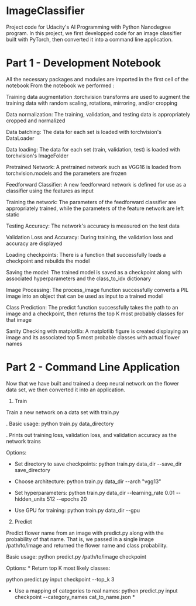 # ImageClassifier

Project code for Udacity's AI Programming with Python Nanodegree program. In this project, we first developped code for an image classifier built with PyTorch, then converted it into a command line application.

# Part 1 - Development Notebook

All the necessary packages and modules are imported in the first cell of the notebook
From the notebook we performed :

Training data augmentation :torchvision transforms are used to augment the training data with random scaling, rotations, mirroring, and/or cropping

Data normalization:  The training, validation, and testing data is appropriately cropped and normalized

Data batching:  The data for each set is loaded with torchvision's DataLoader

Data loading:  The data for each set (train, validation, test) is loaded with torchvision's ImageFolder

Pretrained Network:  A pretrained network such as VGG16 is loaded from torchvision.models and the parameters are frozen

Feedforward Classifier:  A new feedforward network is defined for use as a classifier using the features as input

Training the network: The parameters of the feedforward classifier are appropriately trained, while the parameters of the feature network are left static

Testing Accuracy: The network's accuracy is measured on the test data

Validation Loss and Accuracy:  During training, the validation loss and accuracy are displayed

Loading checkpoints: There is a function that successfully loads a checkpoint and rebuilds the model

Saving the model:  The trained model is saved as a checkpoint along with associated hyperparameters and the class_to_idx dictionary

Image Processing:  The process_image function successfully converts a PIL image into an object that can be used as input to a trained model

Class Prediction: The predict function successfully takes the path to an image and a checkpoint, then returns the top K most probably classes for that image

Sanity Checking with matplotlib: A matplotlib figure is created displaying an image and its associated top 5 most probable classes with actual flower names

# Part 2 - Command Line Application

Now that we have built and trained a deep neural network on the flower data set, we then converted it into an application. 

1. Train

Train a new network on a data set with train.py

. Basic usage: python train.py data_directory

. Prints out training loss, validation loss, and validation accuracy as the network trains

Options: 

* Set directory to save checkpoints: python train.py data_dir --save_dir save_directory 

* Choose architecture: python train.py data_dir --arch "vgg13" 

* Set hyperparameters: python train.py data_dir --learning_rate 0.01 --hidden_units 512 --epochs 20 

* Use GPU for training: python train.py data_dir --gpu

2. Predict
   
Predict flower name from an image with predict.py along with the probability of that name. 
That is, we passed in a single image /path/to/image and returned the flower name and class probability.

Basic usage: python predict.py /path/to/image checkpoint

Options: * Return top K most likely classes: 

python predict.py input checkpoint --top_k 3 

* Use a mapping of categories to real names: python predict.py input checkpoint --category_names cat_to_name.json *
